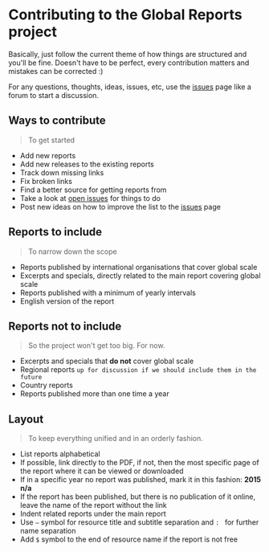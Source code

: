 # Contributing to the Global Reports project

Basically, just follow the current theme of how things are structured and you'll be fine. Doesn't have to be perfect, every contribution matters and mistakes can be corrected :)

For any questions, thoughts, ideas, issues, etc, use the [issues](https://github.com/andressoop/global-reports/issues) page like a forum to start a discussion.



## Ways to contribute

> To get started

- Add new reports
- Add new releases to the existing reports
- Track down missing links
- Fix broken links
- Find a better source for getting reports from
- Take a look at [open issues](https://github.com/andressoop/global-reports/issues) for things to do
- Post new ideas on how to improve the list to the [issues](https://github.com/andressoop/global-reports/issues) page 



## Reports to include

> To narrow down the scope
- Reports published by international organisations that cover global scale
- Excerpts and specials, directly related to the main report covering global scale
- Reports published with a minimum of yearly intervals
- English version of the report



## Reports not to include

> So the project won't get too big. For now.
- Excerpts and specials that **do not** cover global scale
- Regional reports `up for discussion if we should include them in the future`
- Country reports
- Reports published more than one time a year



## Layout

> To keep everything unified and in an orderly fashion.
- List reports alphabetical
- If possible, link directly to the PDF, if not, then the most specific page of the report where it can be viewed or downloaded
- If in a specific year no report was published, mark it in this fashion: **2015 n/a**
- If the report has been published, but there is no publication of it online, leave the name of the report without the link
- Indent related reports under the main report 
- Use ` – ` symbol for resource title and subtitle separation and `: ` for further name separation
- Add ` $ ` symbol to the end of resource name if the report is not free
